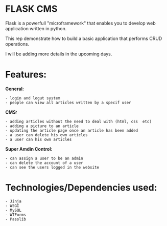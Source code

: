 # FLASK CMS
Flask is a powerfull "microframework" that enables you to develop web application written in python.

This rep demonstrate how to build a basic application that performs CRUD operations.

I will be adding more details in the upcoming days.

# Features:

__General:__
   
    - login and logut system    
    - people can view all articles written by a specif user
  
__CMS:__

    - adding articles without the need to deal with (html, css  etc)
    - adding a picture to an article
    - updating the article page once an article has been added
    - a user can delete his own articles
    - a user can his own articles 
  
__Super Amdin Control:__

    - can assign a user to be an admin
    - can delete the account of a user
    - can see the users logged in the website


# Technologies/Dependencies used:

    - Jinja
    - WSGI
    - MySQL
    - WTForms
    - Passlib

